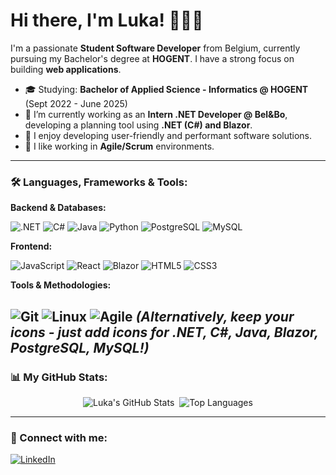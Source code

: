# Hi there, I'm Luka! 👋🇧🇪

I'm a passionate **Student Software Developer** from Belgium, currently pursuing my Bachelor's degree at **HOGENT**. I have a strong focus on building **web applications**.

* 🎓 Studying: **Bachelor of Applied Science - Informatics @ HOGENT** (Sept 2022 - June 2025) 
* 🔭 I’m currently working as an **Intern .NET Developer @ Bel&Bo**, developing a planning tool using **.NET (C#) and Blazor**.
* 🌱 I enjoy developing user-friendly and performant software solutions.
* 🤝 I like working in **Agile/Scrum** environments.

---

### 🛠️ Languages, Frameworks & Tools:

**Backend & Databases:**

![.NET](https://img.shields.io/badge/.NET-512BD4?style=for-the-badge&logo=dotnet&logoColor=white) ![C#](https://img.shields.io/badge/C%23-239120?style=for-the-badge&logo=c-sharp&logoColor=white) ![Java](https://img.shields.io/badge/Java-ED8B00?style=for-the-badge&logo=openjdk&logoColor=white) ![Python](https://img.shields.io/badge/Python-3776AB?style=for-the-badge&logo=python&logoColor=white) ![PostgreSQL](https://img.shields.io/badge/PostgreSQL-4169E1?style=for-the-badge&logo=postgresql&logoColor=white) ![MySQL](https://img.shields.io/badge/MySQL-4479A1?style=for-the-badge&logo=mysql&logoColor=white)

**Frontend:**

![JavaScript](https://img.shields.io/badge/JavaScript-F7DF1E?style=for-the-badge&logo=javascript&logoColor=black) ![React](https://img.shields.io/badge/React-61DAFB?style=for-the-badge&logo=react&logoColor=black) ![Blazor](https://img.shields.io/badge/Blazor-512BD4?style=for-the-badge&logo=blazor&logoColor=white) ![HTML5](https://img.shields.io/badge/HTML5-E34F26?style=for-the-badge&logo=html5&logoColor=white) ![CSS3](https://img.shields.io/badge/CSS3-1572B6?style=for-the-badge&logo=css3&logoColor=white)

**Tools & Methodologies:**

![Git](https://img.shields.io/badge/Git-F05032?style=for-the-badge&logo=git&logoColor=white) ![Linux](https://img.shields.io/badge/Linux-FCC624?style=for-the-badge&logo=linux&logoColor=black) ![Agile](https://img.shields.io/badge/Agile/Scrum-0096D6?style=for-the-badge&logo=jira&logoColor=white) *(Alternatively, keep your icons - just add icons for .NET, C#, Java, Blazor, PostgreSQL, MySQL!)*
---

### 📊 My GitHub Stats:

<p align="center">
  <img src="https://github-readme-stats.vercel.app/api?username=LukaDeserranno&show_icons=true&theme=radical" alt="Luka's GitHub Stats"/>&nbsp;
  <img src="https://github-readme-stats.vercel.app/api/top-langs/?username=LukaDeserranno&layout=compact&theme=radical" alt="Top Languages"/>
</p>

---

### 🔗 Connect with me:

<p align="left">
<a href="https://www.linkedin.com/in/luka-deserranno-6bb029279" target="_blank"><img src="https://img.shields.io/badge/LinkedIn-%230A66C2?style=for-the-badge&logo=linkedin&logoColor=white" alt="LinkedIn"></a>
</p>
